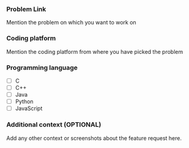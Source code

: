 ### Problem Link

Mention the problem on which you want to work on

### Coding platform

Mention the coding platform from where you have picked the problem

### Programming language

<!--
Leave it unchecked Owner will mark it :)
-->
- [ ] C
- [ ] C++
- [ ] Java
- [ ] Python
- [ ] JavaScript

### Additional context (OPTIONAL)

Add any other context or screenshots about the feature request here.
